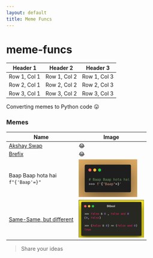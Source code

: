 ```yaml
---
layout: default
title: Meme Funcs
---
```


# meme-funcs

| Header 1           | Header 2            | Header 3           |
|--------------------|---------------------|--------------------|
| Row 1, Col 1       | Row 1, Col 2        | Row 1, Col 3       |
| Row 2, Col 1       | Row 2, Col 2        | Row 2, Col 3       |
| Row 3, Col 1       | Row 3, Col 2        | Row 3, Col 3       |


Converting memes to Python code :stuck_out_tongue:

### Memes
| Name                                           | Image                                                                 |
|------------------------------------------------|-----------------------------------------------------------------------|
| [Akshay Swap](./funcs/vowel_play.py)           | :joy:                                                                 |
| [Brefix](./funcs/vowel_play.py)                | :joy:                                                                 |
| Baap Baap hota hai <br/>`f"{'Baap'=}"`         | [<img height="100" src="meme/baap.png" width="auto"/>](meme/baap.png) |
| [Same-Same, but different](./funcs/bitbool.py) | [<img height="100" src="meme/ssbd.png" width="auto"/>](meme/ssbd.png) |


> Share your ideas
